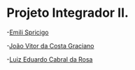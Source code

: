 # Projeto Integrador II.

-[Emili Spricigo](https://github.com/spricigom)

-[João Vitor da Costa Graciano](https://github.com/joaocostagraciano)

-[Luiz Eduardo Cabral da Rosa](https://github.com/LuizEduardoCR)
